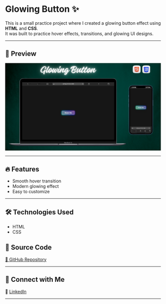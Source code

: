 # Glowing Button ✨

This is a small practice project where I created a glowing button effect using **HTML** and **CSS**.  
It was built to practice hover effects, transitions, and glowing UI designs.

---

## 🎨 Preview

[![Website Preview](button.png)](https://nufail-01.github.io/glowing-button/)

---

## 🔥 Features
- Smooth hover transition  
- Modern glowing effect  
- Easy to customize  

---

## 🛠️ Technologies Used
- HTML  
- CSS

## 📂 Source Code

[🔗 GitHub Repository](https://github.com/nufail-01/Eduford-University)

---

## 🤝 Connect with Me

🔗 [LinkedIn](https://www.linkedin.com/in/nufailshaikh/) 

---
